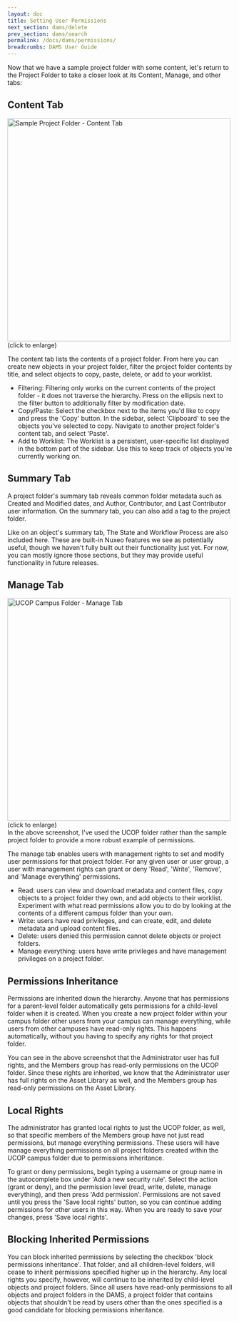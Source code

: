 ```yaml
---
layout: doc
title: Setting User Permissions
next_section: dams/delete
prev_section: dams/search
permalink: /docs/dams/permissions/
breadcrumbs: DAMS User Guide
---
```


Now that we have a sample project folder with some content, let's return to the Project Folder to take a closer look at its Content, Manage, and other tabs: 

## Content Tab

<a class="img-popup" href="{{ site.url }}{{ site.baseurl }}/images/banana-slug-content.png">
  <img src="{{ site.url }}{{ site.baseurl }}/images/banana-slug-content.png" alt="Sample Project Folder - Content Tab" style="width: 500px">
</a>
<br>(click to enlarge)

The content tab lists the contents of a project folder. From here you can create new objects in your project folder, filter the project folder contents by title, and select objects to copy, paste, delete, or add to your worklist. 

- Filtering: Filtering only works on the current contents of the project folder - it does not traverse the hierarchy. Press on the ellipsis next to the filter button to additionally filter by modification date. 
- Copy/Paste: Select the checkbox next to the items you'd like to copy and press the 'Copy' button. In the sidebar, select 'Clipboard' to see the objects you've selected to copy. Navigate to another project folder's content tab, and select 'Paste'. 
- Add to Worklist: The Worklist is a persistent, user-specific list displayed in the bottom part of the sidebar. Use this to keep track of objects you're currently working on.

## Summary Tab

A project folder's summary tab reveals common folder metadata such as Created and Modified dates, and Author, Contributor, and Last Contributor user information. On the summary tab, you can also add a tag to the project folder. 

<div class="note">Like on an object's summary tab, The State and Workflow Process are also included here. These are built-in Nuxeo features we see as potentially useful, though we haven't fully built out their functionality just yet. For now, you can mostly ignore those sections, but they may provide useful functionality in future releases.</div>

## Manage Tab

<a class="img-popup" href="{{ site.url }}{{ site.baseurl }}/images/ucop-manage-tab.png">
  <img src="{{ site.url }}{{ site.baseurl }}/images/ucop-manage-tab.png" alt="UCOP Campus Folder - Manage Tab" style="width: 500px">
</a>
<br>(click to enlarge)

<div class="note">In the above screenshot, I've used the UCOP folder rather than the sample project folder to provide a more robust example of permissions.</div>

The manage tab enables users with management rights to set and modify user permissions for that project folder. For any given user or user group, a user with management rights can grant or deny 'Read', 'Write', 'Remove', and 'Manage everything' permissions. 

- Read: users can view and download metadata and content files, copy objects to a project folder they own, and add objects to their worklist. Experiment with what read permissions allow you to do by looking at the contents of a different campus folder than your own. 
- Write: users have read privileges, and can create, edit, and delete metadata and upload content files.
- Delete: users denied this permission cannot delete objects or project folders. 
- Manage everything: users have write privileges and have management privileges on a project folder. 

## Permissions Inheritance

Permissions are inherited down the hierarchy. Anyone that has permissions for a parent-level folder automatically gets permissions for a child-level folder when it is created. When you create a new project folder within your campus folder other users from your campus can manage everything, while users from other campuses have read-only rights. This happens automatically, without you having to specify any rights for that project folder. 

You can see in the above screenshot that the Administrator user has full rights, and the Members group has read-only permissions on the UCOP folder. Since these rights are inherited, we know that the Administrator user has full rights on the Asset Library as well, and the Members group has read-only permissions on the Asset Library. 

## Local Rights

The administrator has granted local rights to just the UCOP folder, as well, so that specific members of the Members group have not just read permissions, but manage everything permissions. These users will have manage everything permissions on all project folders created within the UCOP campus folder due to permissions inheritance. 

To grant or deny permissions, begin typing a username or group name in the autocomplete box under 'Add a new security rule'. Select the action (grant or deny), and the permission level (read, write, delete, manage everything), and then press 'Add permission'. Permissions are not saved until you press the 'Save local rights' button, so you can continue adding permissions for other users in this way. When you are ready to save your changes, press 'Save local rights'.

## Blocking Inherited Permissions

You can block inherited permissions by selecting the checkbox 'block permissions inheritance'. That folder, and all children-level folders, will cease to inherit permissions specified higher up in the hierarchy. Any local rights you specify, however, will continue to be inherited by child-level objects and project folders. Since all users have read-only permissions to all objects and project folders in the DAMS, a project folder that contains objects that shouldn't be read by users other than the ones specified is a good candidate for blocking permissions inheritance. 